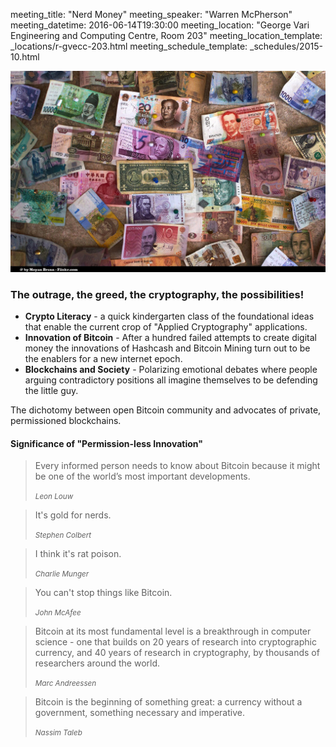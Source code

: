 meeting_title: "Nerd Money"
meeting_speaker: "Warren McPherson"
meeting_datetime: 2016-06-14T19:30:00
meeting_location: "George Vari Engineering and Computing Centre, Room 203"
meeting_location_template: _locations/r-gvecc-203.html
meeting_schedule_template: _schedules/2015-10.html

<img src="/static/uploads/meetings/2016-06/money-moyan-brenn.jpg" alt="Money by Moyan Brenn">

### The outrage, the greed, the cryptography, the possibilities!

* **Crypto Literacy** - a quick kindergarten class of the foundational ideas that enable the current crop of "Applied Cryptography" applications.
* **Innovation of Bitcoin** - After a hundred failed attempts to create digital money the innovations of Hashcash and Bitcoin Mining turn out to be the enablers for a new internet epoch.
* **Blockchains and Society** - Polarizing emotional debates where people arguing contradictory positions all imagine themselves to be defending the little guy.

The dichotomy between open Bitcoin community and advocates of private, permissioned blockchains.

#### Significance of "Permission-less Innovation"

> Every informed person needs to know about Bitcoin because it might be one of the world’s most important developments.
> 
> <small><cite>Leon Louw</cite></small>

> It's gold for nerds.
>
> <small><cite>Stephen Colbert</cite></small>

> I think it's rat poison.
>
> <small><cite>Charlie Munger</cite></small>

> You can't stop things like Bitcoin.
>
> <small><cite>John McAfee</cite></small>

> Bitcoin at its most fundamental level is a breakthrough in computer science - one that builds on 20 years of research into cryptographic currency, and 40 years of research in cryptography, by thousands of researchers around the world.
>
> <small><cite>Marc Andreessen</cite></small>

> Bitcoin is the beginning of something great: a currency without a government, something necessary and imperative.
>
> <small><cite>Nassim Taleb</cite></small>